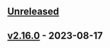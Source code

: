 <a name="unreleased"></a>
## [Unreleased]


<a name="v2.16.0"></a>
## [v2.16.0] - 2023-08-17

[Unreleased]: https://github.com/epam/edp-gerrit-operator/compare/v2.16.0...HEAD
[v2.16.0]: https://github.com/epam/edp-gerrit-operator/compare/v2.15.0...v2.16.0
